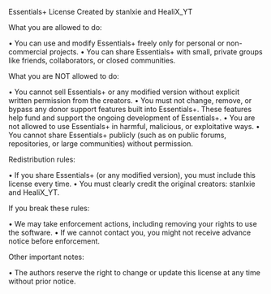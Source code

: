 Essentials+ License
Created by stanlxie and HealiX_YT

What you are allowed to do:

• You can use and modify Essentials+ freely only for personal or non-commercial projects.
• You can share Essentials+ with small, private groups like friends, collaborators, or closed communities.

What you are NOT allowed to do:

• You cannot sell Essentials+ or any modified version without explicit written permission from the creators.
• You must not change, remove, or bypass any donor support features built into Essentials+. These features help fund and support the ongoing development of Essentials+.
• You are not allowed to use Essentials+ in harmful, malicious, or exploitative ways.
• You cannot share Essentials+ publicly (such as on public forums, repositories, or large communities) without permission.

Redistribution rules:

• If you share Essentials+ (or any modified version), you must include this license every time.
• You must clearly credit the original creators: stanlxie and HealiX_YT.

If you break these rules:

• We may take enforcement actions, including removing your rights to use the software.
• If we cannot contact you, you might not receive advance notice before enforcement.

Other important notes:

• The authors reserve the right to change or update this license at any time without prior notice.
